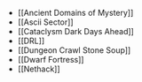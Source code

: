 - [[Ancient Domains of Mystery]]
- [[Ascii Sector]]
- [[Cataclysm Dark Days Ahead]]
- [[DRL]]
- [[Dungeon Crawl Stone Soup]]
- [[Dwarf Fortress]]
- [[Nethack]]